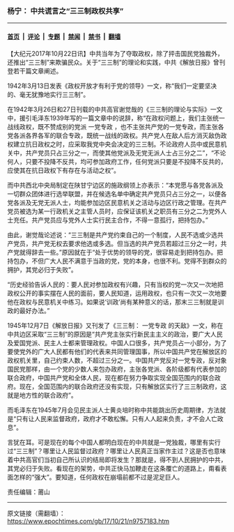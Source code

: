 ### 杨宁： 中共谎言之“三三制政权共享”

---

#### [首页](../../../..?n9757183) &nbsp;|&nbsp; [评论](../../../../../epoch-comment?n9757183) &nbsp;|&nbsp; [专题](../../../../../epoch-special?n9757183) &nbsp;|&nbsp; [禁闻](../../../../../epoch-news?n9757183) &nbsp;|&nbsp; [禁书](../../../../../books?n9757183) &nbsp;|&nbsp; [翻墙](https://github.com/gfw-breaker/nogfw/blob/master/README.md?n9757183)


<div class="post_content" id="artbody" itemprop="articleBody">
 <!-- article content begin -->
 <p>
  【大纪元2017年10月22日讯】中共当年为了夺取政权，除了抨击国民党独裁外，还推出“三三制”来欺骗民众。关于“三三制”的理论和实践，中共《解放日报》曾刊登若干篇文章阐述。
 </p>
 <p>
  1942年3月13日发表《政权开放才有利于党的领导》一文，称“我们一定要坚决的、毫无犹豫地实行三三制”。
 </p>
 <p>
  在1942年3月26日和27日刊载的中共高官谢觉哉的《三三制的理论与实际》一文中，援引毛泽东1939年写的一篇文章中的说辞，称“在政权问题上，我们主张统一战线政权，既不赞成别的党派
  <ok href="https://www.epochtimes.com/gb/tag/%E4%B8%80%E5%85%9A%E4%B8%93%E6%94%BF.html">
   一党专政
  </ok>
  ，也不主张共产党的一党专政，而主张各党各派各界各军的联合专政，既统一战线的政权。共产党人在敌人后方消灭敌伪政权建立抗日政权之时，应采取我党中央会决定的三三制。不论政府人员中或民意机关中，共产党员只占三分之一，而使其他党派及无党无派人士占三分之二”，“不论何人，只要不投降不反共，均可参加政府工作，任何党派只要是不投降不反共的，应使其在抗日政权下有存在与活动之权”。
 </p>
 <p>
  而中共西北中央局制定在陕甘宁边区的施政纲领上亦表示：“本党愿与各党各派及一切群众团体进行选举联盟，并在候选名单中确定共产党员只占三分之一，以便各党各派及无党无派人士，均能参加边区民意机关之活动与边区行政之管理。在共产党员被选为某一行政机关之主管人员时，应保证该机关之职员有三分之二为党外人士充任。共产党员应与党外人士实行民主合作，不得一意孤行，把持包办。”
 </p>
 <p>
  由此，谢觉哉论述说：“三三制是共产党约束自己的一个制度，人民不选或少选共产党员，共产党无权去要求他选或多选。但当选的共产党员若超过三分之一时，共产党就得辞去一些。”原因就在于“处于优势的领导的党，很容易走到把持包办。把持包办，不但广大人民不满意于当政的党，党的本身，也很不利。党得不到群众的拥护，其党必归于失败”。
 </p>
 <p>
  “历史经验告诉人民的：要人民对参加政权有兴趣，只有当权的党一次又一次地把政权公开的事实摆在人民的面前，要人民知道，运用政权，也只有一次又一次地要他在政权与民意机关中练习。如果说‘训政’尚有某种意义的话，那末三三制就是训政的最好办法。”
 </p>
 <p>
  <strong>
  </strong>
  1945年12月7日《解放日报》又刊发了《三三制：
  <ok href="https://www.epochtimes.com/gb/tag/%E4%B8%80%E5%85%9A%E4%B8%93%E6%94%BF.html">
   一党专政
  </ok>
  的天敌》一文，称在中共边区采取“三三制”的原因是“共产党主张实行新民主主义的政治，要广大人民及爱国党派、民主人士都来管理政权。中国人口很多，共产党员占一小部分，为了要使党外的广大人民都有他们的代表来共同管理国事，所以中国共产党在解放区的政权机关里，自己约束人数，不超过三分之一。中国共产党反对一党专政，反对象国民党那样，由一个党的少数人来包办政府，主张各党派、各阶级都有代表参加的联合政府，中国共产党和全体人民，现在都在努力争取实现全国范围内的联合政府。现在，全国范围内的联合政府还没有实现，只有解放区实行了三三制政府，这就是地方性的联合政府”。
 </p>
 <p>
  <strong>
  </strong>
  而毛泽东在1945年7月会见民主派人士黄炎培时称中共能跳出历史周期律，方法就是“只有让人民来监督政府，政府才不敢松懈。只有人人起来负责，才不会人亡政息”。
 </p>
 <p>
  <strong>
  </strong>
  言犹在耳。可是现在的每个中国人都明白现在的中共就是一党独裁，哪里有实行过“三三制”？哪里让人民监督过政府？哪里让人民真正当家作主过？这是否也意味着中共高官们当初自己所认识的结局即将发生？那就是，得不到人民拥护的中共，其党必归于失败。看现在的架势，中共正快马加鞭走在这条覆亡的道路上，甭看表面怎样的“强大”。要知道，任何政权在崩塌前都不过是泥足巨人。
 </p>
 <p>
  <strong>
  </strong>
  责任编辑：莆山
 </p>
 <!-- article content end -->
 <div id="below_article_ad">
 </div>
</div>


---

原文链接（需翻墙）：https://www.epochtimes.com/gb/17/10/21/n9757183.htm
